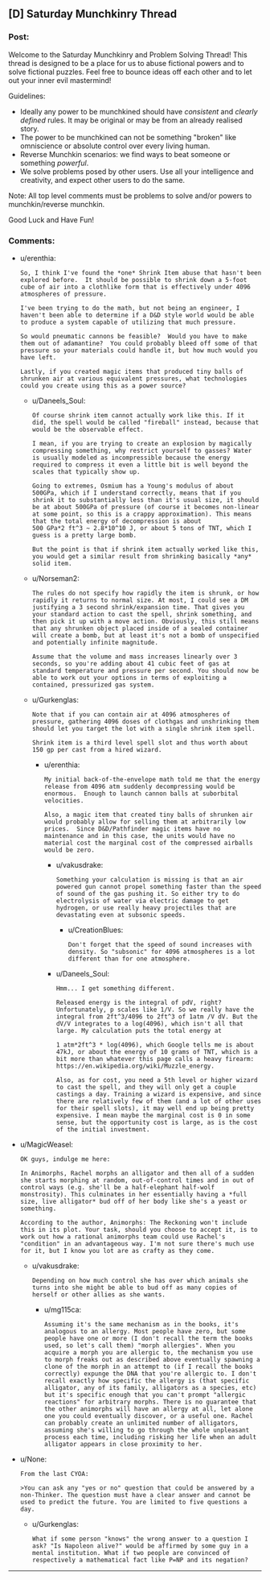 ## [D] Saturday Munchkinry Thread

### Post:

Welcome to the Saturday Munchkinry and Problem Solving Thread! This thread is designed to be a place for us to abuse fictional powers and to solve fictional puzzles. Feel free to bounce ideas off each other and to let out your inner evil mastermind! 

Guidelines:

* Ideally any power to be munchkined should have *consistent* and *clearly defined* rules. It may be original or may be from an already realised story.
* The power to be munchkined can not be something "broken" like omniscience or absolute control over every living human.
* Reverse Munchkin scenarios: we find ways to beat someone or something  *powerful*.
* We solve problems posed by other users. Use all your intelligence and creativity, and expect other users to do the same.

Note: All top level comments must be problems to solve and/or powers to munchkin/reverse munchkin.

Good Luck and Have Fun!


### Comments:

- u/erenthia:
  ```
  So, I think I've found the *one* Shrink Item abuse that hasn't been explored before.  It should be possible to shrink down a 5-foot cube of air into a clothlike form that is effectively under 4096 atmospheres of pressure.  

  I've been trying to do the math, but not being an engineer, I haven't been able to determine if a D&D style world would be able to produce a system capable of utilizing that much pressure.  

  So would pneumatic cannons be feasible?  Would you have to make them out of adamantine?  You could probably bleed off some of that pressure so your materials could handle it, but how much would you have left.  

  Lastly, if you created magic items that produced tiny balls of shrunken air at various equivalent pressures, what technologies could you create using this as a power source?
  ```

  - u/Daneels_Soul:
    ```
    Of course shrink item cannot actually work like this. If it did, the spell would be called "fireball" instead, because that would be the observable effect.

    I mean, if you are trying to create an explosion by magically compressing something, why restrict yourself to gasses? Water is usually modeled as incompressible because the energy required to compress it even a little bit is well beyond the scales that typically show up.

    Going to extremes, Osmium has a Young's modulus of about 500GPa, which if I understand correctly, means that if you shrink it to substantially less than it's usual size, it should be at about 500GPa of pressure (of course it becomes non-linear at some point, so this is a crappy approximation). This means that the total energy of decompression is about
    500 GPa*2 ft^3 ~ 2.8*10^10 J, or about 5 tons of TNT, which I guess is a pretty large bomb.

    But the point is that if shrink item actually worked like this, you would get a similar result from shrinking basically *any* solid item.
    ```

  - u/Norseman2:
    ```
    The rules do not specify how rapidly the item is shrunk, or how rapidly it returns to normal size. At most, I could see a DM justifying a 3 second shrink/expansion time. That gives you your standard action to cast the spell, shrink something, and then pick it up with a move action. Obviously, this still means that any shrunken object placed inside of a sealed container will create a bomb, but at least it's not a bomb of unspecified and potentially infinite magnitude.

    Assume that the volume and mass increases linearly over 3 seconds, so you're adding about 41 cubic feet of gas at standard temperature and pressure per second. You should now be able to work out your options in terms of exploiting a contained, pressurized gas system.
    ```

  - u/Gurkenglas:
    ```
    Note that if you can contain air at 4096 atmospheres of pressure, gathering 4096 doses of clothgas and unshrinking them should let you target the lot with a single shrink item spell.

    Shrink item is a third level spell slot and thus worth about 150 gp per cast from a hired wizard.
    ```

    - u/erenthia:
      ```
      My initial back-of-the-envelope math told me that the energy release from 4096 atm suddenly decompressing would be enormous.  Enough to launch cannon balls at suborbital velocities.  

      Also, a magic item that created tiny balls of shrunken air would probably allow for selling them at arbitrarily low prices.  Since D&D/Pathfinder magic items have no maintenance and in this case, the units would have no material cost the marginal cost of the compressed airballs would be zero.
      ```

      - u/vakusdrake:
        ```
        Something your calculation is missing is that an air powered gun cannot propel something faster than the speed of sound of the gas pushing it. So either try to do electrolysis of water via electric damage to get hydrogen, or use really heavy projectiles that are devastating even at subsonic speeds.
        ```

        - u/CreationBlues:
          ```
          Don't forget that the speed of sound increases with density. So "subsonic" for 4096 atmospheres is a lot different than for one atmosphere.
          ```

      - u/Daneels_Soul:
        ```
        Hmm... I get something different.

        Released energy is the integral of pdV, right? Unfortunately, p scales like 1/V. So we really have the integral from 2ft^3/4096 to 2ft^3 of 1atm /V dV. But the dV/V integrates to a log(4096), which isn't all that large. My calculation puts the total energy at

        1 atm*2ft^3 * log(4096), which Google tells me is about 47kJ, or about the energy of 10 grams of TNT, which is a bit more than whatever this page calls a heavy firearm: https://en.wikipedia.org/wiki/Muzzle_energy.

        Also, as for cost, you need a 5th level or higher wizard to cast the spell, and they will only get a couple castings a day. Training a wizard is expensive, and since there are relatively few of them (and a lot of other uses for their spell slots), it may well end up being pretty expensive. I mean maybe the marginal cost is 0 in some sense, but the opportunity cost is large, as is the cost of the initial investment.
        ```

- u/MagicWeasel:
  ```
  OK guys, indulge me here:

  In Animorphs, Rachel morphs an alligator and then all of a sudden she starts morphing at random, out-of-control times and in out of control ways (e.g. she'll be a half-elephant half-wolf monstrosity). This culminates in her essentially having a *full size, live alligator* bud off of her body like she's a yeast or something. 

  According to the author, Animorphs: The Reckoning won't include this in its plot. Your task, should you choose to accept it, is to work out how a rational animorphs team could use Rachel's "condition" in an advantageous way. I'm not sure there's much use for it, but I know you lot are as crafty as they come.
  ```

  - u/vakusdrake:
    ```
    Depending on how much control she has over which animals she turns into she might be able to bud off as many copies of herself or other allies as she wants.
    ```

    - u/mg115ca:
      ```
      Assuming it's the same mechanism as in the books, it's analogous to an allergy. Most people have zero, but some people have one or more (I don't recall the term the books used, so let's call them) "morph allergies". When you acquire a morph you are allergic to, the mechanism you use to morph freaks out as described above eventually spawning a clone of the morph in an attempt to (if I recall the books correctly) expunge the DNA that you're allergic to. I don't recall exactly how specific the allergy is (that specific alligator, any of its family, alligators as a species, etc) but it's specific enough that you can't prompt "allergic reactions" for arbitrary morphs. There is no guarantee that the other animorphs will have an allergy at all, let alone one you could eventually discover, or a useful one. Rachel can probably create an unlimited number of alligators, assuming she's willing to go through the whole unpleasant process each time, including risking her life when an adult alligator appears in close proximity to her.
      ```

- u/None:
  ```
  From the last CYOA:

  >You can ask any "yes or no" question that could be answered by a non-Thinker. The question must have a clear answer and cannot be used to predict the future. You are limited to five questions a day.
  ```

  - u/Gurkenglas:
    ```
    What if some person "knows" the wrong answer to a question I ask? "Is Napoleon alive?" would be affirmed by some guy in a mental institution. What if two people are convinced of respectively a mathematical fact like P=NP and its negation?
    ```

---


